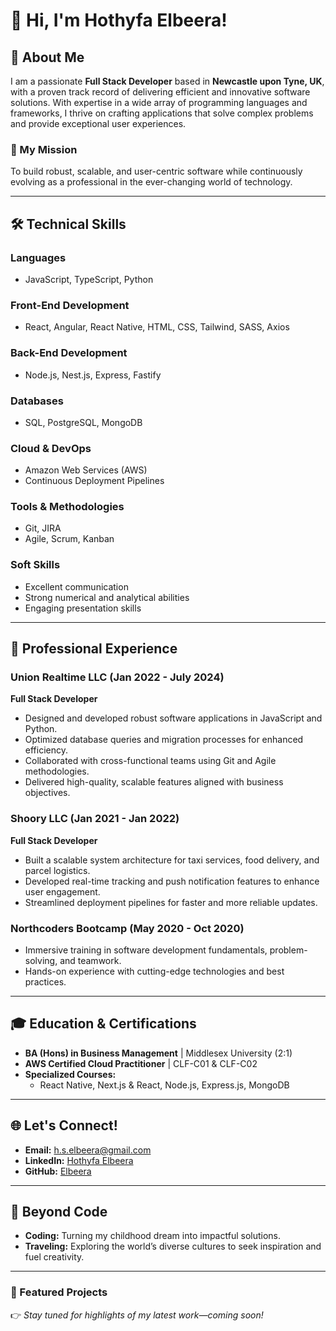 # 👋 Hi, I'm Hothyfa Elbeera!

## 🌟 About Me  
I am a passionate **Full Stack Developer** based in **Newcastle upon Tyne, UK**, with a proven track record of delivering efficient and innovative software solutions. With expertise in a wide array of programming languages and frameworks, I thrive on crafting applications that solve complex problems and provide exceptional user experiences.

### 🎯 My Mission  
To build robust, scalable, and user-centric software while continuously evolving as a professional in the ever-changing world of technology.

---

## 🛠️ Technical Skills  

### **Languages**  
- JavaScript, TypeScript, Python  

### **Front-End Development**  
- React, Angular, React Native, HTML, CSS, Tailwind, SASS, Axios  

### **Back-End Development**  
- Node.js, Nest.js, Express, Fastify  

### **Databases**  
- SQL, PostgreSQL, MongoDB  

### **Cloud & DevOps**  
- Amazon Web Services (AWS)  
- Continuous Deployment Pipelines  

### **Tools & Methodologies**  
- Git, JIRA  
- Agile, Scrum, Kanban  

### **Soft Skills**  
- Excellent communication  
- Strong numerical and analytical abilities  
- Engaging presentation skills  

---

## 💼 Professional Experience  

### **Union Realtime LLC** (Jan 2022 - July 2024)  
**Full Stack Developer**  
- Designed and developed robust software applications in JavaScript and Python.  
- Optimized database queries and migration processes for enhanced efficiency.  
- Collaborated with cross-functional teams using Git and Agile methodologies.  
- Delivered high-quality, scalable features aligned with business objectives.  

### **Shoory LLC** (Jan 2021 - Jan 2022)  
**Full Stack Developer**  
- Built a scalable system architecture for taxi services, food delivery, and parcel logistics.  
- Developed real-time tracking and push notification features to enhance user engagement.  
- Streamlined deployment pipelines for faster and more reliable updates.  

### **Northcoders Bootcamp** (May 2020 - Oct 2020)  
- Immersive training in software development fundamentals, problem-solving, and teamwork.  
- Hands-on experience with cutting-edge technologies and best practices.  

---

## 🎓 Education & Certifications  
- **BA (Hons) in Business Management** | Middlesex University (2:1)  
- **AWS Certified Cloud Practitioner** | CLF-C01 & CLF-C02  
- **Specialized Courses:**  
  - React Native, Next.js & React, Node.js, Express.js, MongoDB  

---

## 🌐 Let's Connect!  
- **Email:** [h.s.elbeera@gmail.com](mailto:h.s.elbeera@gmail.com)  
- **LinkedIn:** [Hothyfa Elbeera](https://www.linkedin.com/in/hothyfa-elbeera-a88333215/)  
- **GitHub:** [Elbeera](https://www.github.com/Elbeera)  

---

## 🎨 Beyond Code  
- **Coding:** Turning my childhood dream into impactful solutions.  
- **Traveling:** Exploring the world’s diverse cultures to seek inspiration and fuel creativity.  

---

### 🚀 Featured Projects  
👉 *Stay tuned for highlights of my latest work—coming soon!*  
